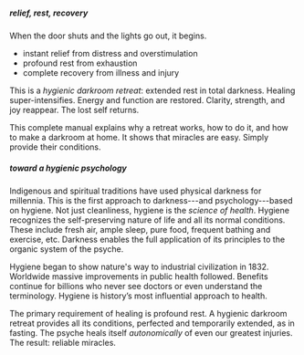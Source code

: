 <!---->
##### relief, rest, recovery

When the door shuts and the lights go out, it begins.

- instant relief from distress and overstimulation
- profound rest from exhaustion
- complete recovery from illness and injury

This is a _hygienic darkroom retreat_: extended rest in total darkness. Healing super-intensifies. Energy and function are restored. Clarity, strength, and joy reappear. The lost self returns.

This complete manual explains why a retreat works, how to do it, and how to make a darkroom at home. It shows that miracles are easy. Simply provide their conditions.

##### toward a hygienic psychology

Indigenous and spiritual traditions have used physical darkness for millennia. This is the first approach to darkness---and psychology---based on hygiene. Not just cleanliness, hygiene is the _science of health_. Hygiene recognizes the self-preserving nature of life and all its normal conditions. These include fresh air, ample sleep, pure food, frequent bathing and exercise, etc. Darkness enables the full application of its principles to the organic system of the psyche.

Hygiene began to show nature's way to industrial civilization in 1832. Worldwide massive improvements in public health followed. Benefits continue for billions who never see doctors or even understand the terminology. Hygiene is history’s most influential approach to health. 

The primary requirement of healing is profound rest. A hygienic darkroom retreat provides all its conditions, perfected and temporarily extended, as in fasting. The psyche heals itself _autonomically_ of even our greatest injuries. The result: reliable miracles.

